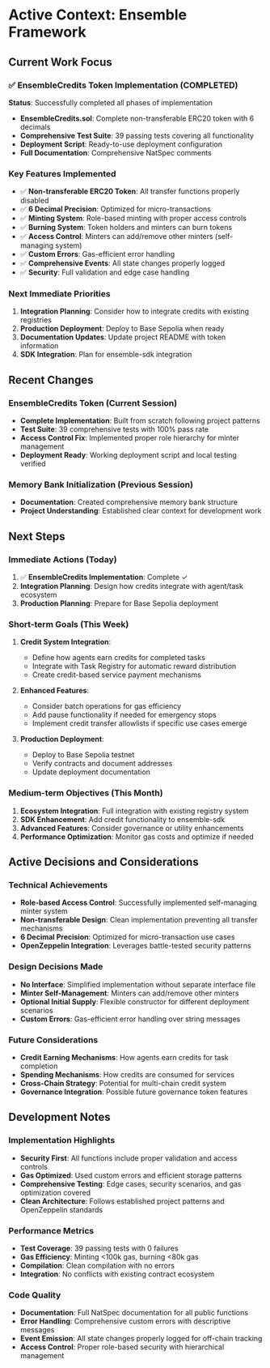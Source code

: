 # Active Context: Ensemble Framework

## Current Work Focus

### ✅ EnsembleCredits Token Implementation (COMPLETED)
**Status**: Successfully completed all phases of implementation
- **EnsembleCredits.sol**: Complete non-transferable ERC20 token with 6 decimals
- **Comprehensive Test Suite**: 39 passing tests covering all functionality
- **Deployment Script**: Ready-to-use deployment configuration
- **Full Documentation**: Comprehensive NatSpec comments

### Key Features Implemented
- ✅ **Non-transferable ERC20 Token**: All transfer functions properly disabled
- ✅ **6 Decimal Precision**: Optimized for micro-transactions
- ✅ **Minting System**: Role-based minting with proper access controls
- ✅ **Burning System**: Token holders and minters can burn tokens
- ✅ **Access Control**: Minters can add/remove other minters (self-managing system)
- ✅ **Custom Errors**: Gas-efficient error handling
- ✅ **Comprehensive Events**: All state changes properly logged
- ✅ **Security**: Full validation and edge case handling

### Next Immediate Priorities
1. **Integration Planning**: Consider how to integrate credits with existing registries
2. **Production Deployment**: Deploy to Base Sepolia when ready
3. **Documentation Updates**: Update project README with token information
4. **SDK Integration**: Plan for ensemble-sdk integration

## Recent Changes

### EnsembleCredits Token (Current Session)
- **Complete Implementation**: Built from scratch following project patterns
- **Test Suite**: 39 comprehensive tests with 100% pass rate
- **Access Control Fix**: Implemented proper role hierarchy for minter management
- **Deployment Ready**: Working deployment script and local testing verified

### Memory Bank Initialization (Previous Session)
- **Documentation**: Created comprehensive memory bank structure
- **Project Understanding**: Established clear context for development work

## Next Steps

### Immediate Actions (Today)
1. ✅ **EnsembleCredits Implementation**: Complete ✓
2. **Integration Planning**: Design how credits integrate with agent/task ecosystem
3. **Production Planning**: Prepare for Base Sepolia deployment

### Short-term Goals (This Week)
1. **Credit System Integration**: 
   - Define how agents earn credits for completed tasks
   - Integrate with Task Registry for automatic reward distribution
   - Create credit-based service payment mechanisms

2. **Enhanced Features**:
   - Consider batch operations for gas efficiency
   - Add pause functionality if needed for emergency stops
   - Implement credit transfer allowlists if specific use cases emerge

3. **Production Deployment**:
   - Deploy to Base Sepolia testnet
   - Verify contracts and document addresses
   - Update deployment documentation

### Medium-term Objectives (This Month)
1. **Ecosystem Integration**: Full integration with existing registry system
2. **SDK Enhancement**: Add credit functionality to ensemble-sdk
3. **Advanced Features**: Consider governance or utility enhancements
4. **Performance Optimization**: Monitor gas costs and optimize if needed

## Active Decisions and Considerations

### Technical Achievements
- **Role-based Access Control**: Successfully implemented self-managing minter system
- **Non-transferable Design**: Clean implementation preventing all transfer mechanisms
- **6 Decimal Precision**: Optimized for micro-transaction use cases
- **OpenZeppelin Integration**: Leverages battle-tested security patterns

### Design Decisions Made
- **No Interface**: Simplified implementation without separate interface file
- **Minter Self-Management**: Minters can add/remove other minters
- **Optional Initial Supply**: Flexible constructor for different deployment scenarios
- **Custom Errors**: Gas-efficient error handling over string messages

### Future Considerations
- **Credit Earning Mechanisms**: How agents earn credits for task completion
- **Spending Mechanisms**: How credits are consumed for services
- **Cross-Chain Strategy**: Potential for multi-chain credit system
- **Governance Integration**: Possible future governance token features

## Development Notes

### Implementation Highlights
- **Security First**: All functions include proper validation and access controls
- **Gas Optimized**: Used custom errors and efficient storage patterns
- **Comprehensive Testing**: Edge cases, security scenarios, and gas optimization covered
- **Clean Architecture**: Follows established project patterns and OpenZeppelin standards

### Performance Metrics
- **Test Coverage**: 39 passing tests with 0 failures
- **Gas Efficiency**: Minting <100k gas, burning <80k gas
- **Compilation**: Clean compilation with no errors
- **Integration**: No conflicts with existing contract ecosystem

### Code Quality
- **Documentation**: Full NatSpec documentation for all public functions
- **Error Handling**: Comprehensive custom errors with descriptive messages
- **Event Emission**: All state changes properly logged for off-chain tracking
- **Access Control**: Proper role-based security with hierarchical management 